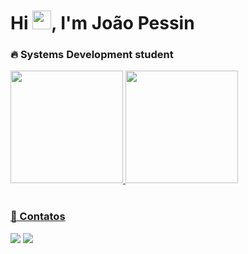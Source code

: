 <h1 align="left">Hi <img src="https://raw.githubusercontent.com/kaueMarques/kaueMarques/master/hi.gif" height="30px">, I'm João Pessin</h1>


### :fire: Systems Development student

<div>
  <a href="https://github.com/joaopessin/">
  <img height="180em" src="https://github-readme-stats.vercel.app/api/top-langs/?username=joaopessin&layout=compact&langs_count=7&theme=dracula"/>
  <img height="180em" src="https://github-readme-stats.vercel.app/api?username=joaopessin&show_icons=true&theme=dracula&include_all_commits=true&count_private=true"/>
</div>

<br/>

### :speech_balloon: Contatos

<div>
  <a href = "jv.pessin20@gmail.com"><img src="https://img.shields.io/badge/Gmail-D14836?style=for-the-badge&logo=gmail&logoColor=white" target="_blank"></a>
  <a href="https://www.linkedin.com/in/joaopessin" target="_blank"><img src="https://img.shields.io/badge/-LinkedIn-%230077B5?style=for-the-badge&logo=linkedin&logoColor=white" target="_blank"></a>   
</div>
